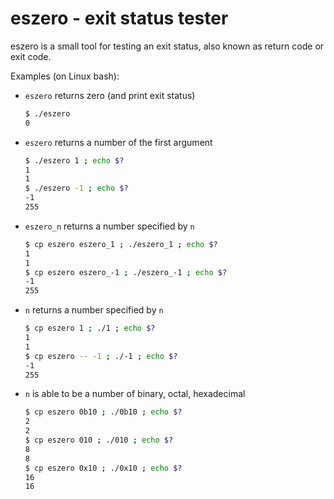 # eszero - exit status tester

eszero is a small tool for testing an exit status, also known as return code or exit code.

Examples (on Linux bash):

- `eszero` returns zero (and print exit status)

    ```bash
    $ ./eszero
    0
    ```
- `eszero` returns a number of the first argument

    ```bash
    $ ./eszero 1 ; echo $?
    1
    1
    $ ./eszero -1 ; echo $?
    -1
    255
    ```
- `eszero_n` returns a number specified by `n`

    ```bash
    $ cp eszero eszero_1 ; ./eszero_1 ; echo $?
    1
    1
    $ cp eszero eszero_-1 ; ./eszero_-1 ; echo $?
    -1
    255
    ```
- `n` returns a number specified by `n`

    ```bash
    $ cp eszero 1 ; ./1 ; echo $?
    1
    1
    $ cp eszero -- -1 ; ./-1 ; echo $?
    -1
    255
    ```
- `n` is able to be a number of binary, octal, hexadecimal

    ```bash
    $ cp eszero 0b10 ; ./0b10 ; echo $?
    2
    2
    $ cp eszero 010 ; ./010 ; echo $?
    8
    8
    $ cp eszero 0x10 ; ./0x10 ; echo $?
    16
    16
    ```
